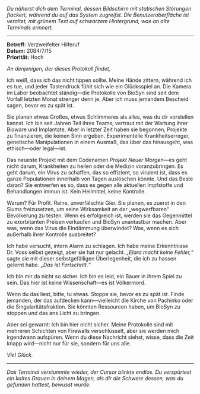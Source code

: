 _Du näherst dich dem Terminal, dessen Bildschirm mit statischen Störungen flackert, während du auf das System zugreifst. Die Benutzeroberfläche ist veraltet, mit grünem Text auf schwarzem Hintergrund, was an alte Terminals erinnert._

---

**Betreff:** Verzweifelter Hilferuf  
**Datum:** 2084/7/15  
**Priorität:** Hoch

_An denjenigen, der dieses Protokoll findet,_

Ich weiß, dass ich das nicht tippen sollte. Meine Hände zittern, während ich es tue, und jeder Tastendruck fühlt sich wie ein Glücksspiel an. Die Kamera im Labor beobachtet ständig—die Protokolle von BioSyn sind seit dem Vorfall letzten Monat strenger denn je. Aber ich muss jemandem Bescheid sagen, bevor es zu spät ist.

Sie planen etwas Großes, etwas Schlimmeres als alles, was du dir vorstellen kannst. Ich bin seit Jahren Teil ihres Teams, vertraut mit der Wartung ihrer Bioware und Implantate. Aber in letzter Zeit haben sie begonnen, Projekte zu finanzieren, die keinen Sinn ergeben. Experimentelle Krankheitserreger, genetische Manipulationen in einem Ausmaß, das über das hinausgeht, was ethisch—oder legal—ist.

Das neueste Projekt mit dem Codenamen _Projekt Neuer Morgen_—es geht nicht darum, Krankheiten zu heilen oder die Medizin voranzubringen. Es geht darum, ein Virus zu schaffen, das so effizient, so virulent ist, dass es ganze Populationen innerhalb von Tagen auslöschen könnte. Und das Beste daran? Sie entwerfen es so, dass es gegen alle aktuellen Impfstoffe und Behandlungen immun ist. Kein Heilmittel, keine Kontrolle.

Warum? Für Profit. Reine, unverfälschte Gier. Sie planen, es zuerst in den Slums freizusetzen, um seine Wirksamkeit an der „wegwerfbaren“ Bevölkerung zu testen. Wenn es erfolgreich ist, werden sie das Gegenmittel zu exorbitanten Preisen verkaufen und BioSyn unantastbar machen. Aber was, wenn das Virus die Eindämmung überwindet? Was, wenn es sich außerhalb ihrer Kontrolle ausbreitet?

Ich habe versucht, intern Alarm zu schlagen. Ich habe meine Erkenntnisse Dr. Voss selbst gezeigt, aber sie hat nur gelacht. _„Elara macht keine Fehler,“_ sagte sie mit dieser selbstgefälligen Überlegenheit, die ich zu hassen gelernt habe. _„Das ist Fortschritt.“_

Ich bin mir da nicht so sicher. Ich bin es leid, ein Bauer in ihrem Spiel zu sein. Das hier ist keine Wissenschaft—es ist Völkermord.

Wenn du das liest, bitte, tu etwas. Stoppe sie, bevor es zu spät ist. Finde jemanden, der das aufdecken kann—vielleicht die Kirche von Pachinko oder die Singularitätsfraktion. Sie könnten Ressourcen haben, um BioSyn zu stoppen und das ans Licht zu bringen.

Aber sei gewarnt: Ich bin hier nicht sicher. Meine Protokolle sind mit mehreren Schichten von Firewalls verschlüsselt, aber sie werden mich irgendwann aufspüren. Wenn du diese Nachricht siehst, wisse, dass die Zeit knapp wird—nicht nur für sie, sondern für uns alle.

_Viel Glück._

---

_Das Terminal verstummte wieder, der Cursor blinkte endlos. Du verspürtest ein kaltes Grauen in deinem Magen, als dir die Schwere dessen, was du gefunden hattest, bewusst wurde._
